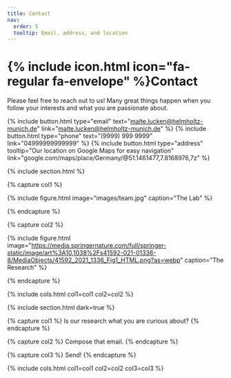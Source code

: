 ```yaml
---
title: Contact
nav:
  order: 5
  tooltip: Email, address, and location
---
```


# {% include icon.html icon="fa-regular fa-envelope" %}Contact

Please feel free to reach out to us! Many great things happen when you follow your interests and what you are passionate about.

{%
  include button.html
  type="email"
  text="malte.lucken@helmholtz-munich.de"
  link="malte.lucken@helmholtz-munich.de"
%}
{%
  include button.html
  type="phone"
  text="(9999) 999 9999"
  link="04999999999999"
%}
{%
  include button.html
  type="address"
  tooltip="Our location on Google Maps for easy navigation"
  link="google.com/maps/place/Germany/@51.1461477,7.8168976,7z"
%}

{% include section.html %}

{% capture col1 %}

{%
  include figure.html
  image="images/team.jpg"
  caption="The Lab"
%}

{% endcapture %}

{% capture col2 %}

{%
  include figure.html
  image="https://media.springernature.com/full/springer-static/image/art%3A10.1038%2Fs41592-021-01336-8/MediaObjects/41592_2021_1336_Fig1_HTML.png?as=webp"
  caption="The Research"
%}

{% endcapture %}

{% include cols.html col1=col1 col2=col2 %}

{% include section.html dark=true %}

{% capture col1 %} Is our research what
you are curious about?
{% endcapture %}

{% capture col2 %} Compose that email.
{% endcapture %}

{% capture col3 %} Send!
{% endcapture %}

{% include cols.html col1=col1 col2=col2 col3=col3 %}
